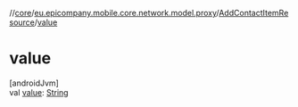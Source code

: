 //[core](../../../index.md)/[eu.epicompany.mobile.core.network.model.proxy](../index.md)/[AddContactItemResource](index.md)/[value](value.md)

# value

[androidJvm]\
val [value](value.md): [String](https://kotlinlang.org/api/latest/jvm/stdlib/kotlin/-string/index.html)
